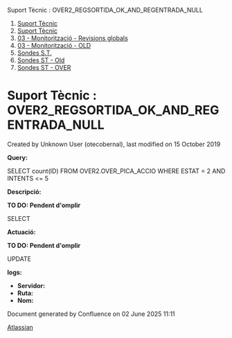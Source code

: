 Suport Tècnic : OVER2\_REGSORTIDA\_OK\_AND\_REGENTRADA\_NULL  

1.  [Suport Tècnic](index.html)
2.  [Suport Tècnic](13893782.html)
3.  [03 - Monitorització - Revisions globals](26313327.html)
4.  [03 - Monitorització - OLD](128647245.html)
5.  [Sondes S.T.](Sondes-S.T._30869120.html)
6.  [Sondes ST - Old](Sondes-ST---Old_41522507.html)
7.  [Sondes ST - OVER](Sondes-ST---OVER_28705264.html)

Suport Tècnic : OVER2\_REGSORTIDA\_OK\_AND\_REGENTRADA\_NULL
============================================================

Created by Unknown User (otecobernal), last modified on 15 October 2019

**Query:**

SELECT count(ID) FROM OVER2.OVER\_PICA\_ACCIO WHERE ESTAT = 2 AND INTENTS <= 5

**Descripció:** 

**TO DO: Pendent d'omplir**

SELECT 

  

**Actuació:** 

**TO DO: Pendent d'omplir**

UPDATE

  

**logs:** 

*   **Servidor:**
*   **Ruta:**
*   **Nom:**  

Document generated by Confluence on 02 June 2025 11:11

[Atlassian](http://www.atlassian.com/)